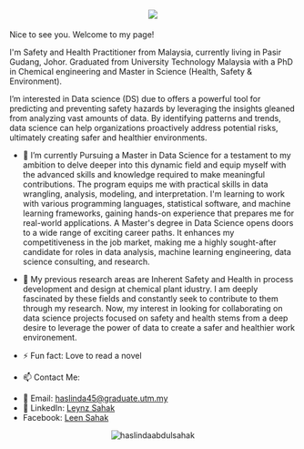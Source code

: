 <h1 align="center">
    <img src="https://readme-typing-svg.herokuapp.com/?font=Righteous&size=35&center=true&vCenter=true&width=700&height=70&color=black&duration=4000&lines=Hello+World!+This+is+Dr+Leynz+Sahak" />
</h1>

Nice to see you. Welcome to my page!<br>

I'm Safety and Health Practitioner from  Malaysia, currently living in Pasir Gudang, Johor. Graduated from University Technology Malaysia with a PhD in Chemical engineering and Master in Science (Health, Safety & Environment).  

I’m interested in Data science (DS) due to offers a powerful tool for predicting and preventing safety hazards by leveraging the insights gleaned from analyzing vast amounts of data. By identifying patterns and trends, data science can help organizations proactively address potential risks, ultimately creating safer and healthier environments.

- 🌱 I’m currently Pursuing a Master in Data Science for a testament to my ambition to delve deeper into this dynamic field and equip myself with the advanced skills and knowledge required to make meaningful contributions. The program equips me with practical skills in data wrangling, analysis, modeling, and interpretation. I'm learning to work with various programming languages, statistical software, and machine learning frameworks, gaining hands-on experience that prepares me for real-world applications. A Master's degree in Data Science opens doors to a wide range of exciting career paths. It enhances my competitiveness in the job market, making me a highly sought-after candidate for roles in data analysis, machine learning engineering, data science consulting, and research.

- 💞️ My previous research areas are Inherent Safety and Health in process development and design at chemical plant idustry. I am deeply fascinated by these fields and constantly seek to contribute to them through my research. Now, my interest in looking for collaborating on data science projects focused on safety and health stems from a deep desire to leverage the power of data to create a safer and healthier work environement.

- ⚡ Fun fact: Love to read a novel

- 📫 Contact Me:
* 📩 Email: haslinda45@graduate.utm.my
* 🔗 LinkedIn: [Leynz Sahak](https://www.linkedin.com/in/haslinda-abdul-sahak-9ab378267/)
* Facebook: [Leen Sahak](https://www.facebook.com/leensahak)

<p align="center"> <img src="https://komarev.com/ghpvc/?username=haslindaabdulsahak&label=Profile%20views&color=0e75b6&style=flat" alt="haslindaabdulsahak" /> </p>

<!---
LeynzSahak/LeynzSahak is a ✨ special ✨ repository because its `README.md` (this file) appears on your GitHub profile.
You can click the Preview link to take a look at your changes.
--->
